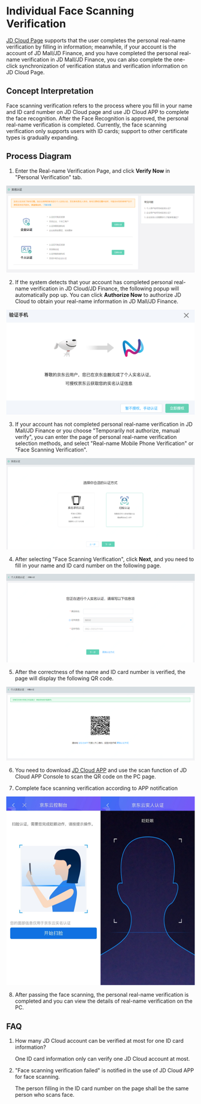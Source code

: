 # Individual Face Scanning Verification
[JD Cloud Page](https://realname.jdcloud.com/account/verify) supports that the user completes the personal real-name verification by filling in information; meanwhile, if your account is the account of JD Mall/JD Finance, and you have completed the personal real-name verification in JD Mall/JD Finance, you can also complete the one-click synchronization of verification status and verification information on JD Cloud Page.

## Concept Interpretation
Face scanning verification refers to the process where you fill in your name and ID card number on JD Cloud page and use JD Cloud APP to complete the face recognition. After the Face Recognition is approved, the personal real-name verification is completed. Currently, the face scanning verification only supports users with ID cards; support to other certificate types is gradually expanding.

## Process Diagram
1. Enter the Real-name Verification Page, and click **Verify Now** in "Personal Verification" tab.

![](../../../../image/User/personal/%E9%A6%96%E9%A1%B5.png)



2. If the system detects that your account has completed personal real-name verification in JD Cloud/JD Finance, the following popup will automatically pop up. You can click **Authorize Now** to authorize JD Cloud to obtain your real-name information in JD Mall/JD Finance.

![](../../../../image/User/personal/%E7%AB%8B%E5%8D%B3%E6%8E%88%E6%9D%83.png)



3. If your account has not completed personal real-name verification in JD Mall/JD Finance or you choose "Temporarily not authorize, manual verify", you can enter the page of personal real-name verification selection methods, and select "Real-name Mobile Phone Verification" or "Face Scanning Verification".

![](../../../../image/User/face/%E9%80%89%E6%8B%A9%E6%89%AB%E8%84%B8%E8%AE%A4%E8%AF%81.png)



4. After selecting "Face Scanning Verification", click **Next**, and you need to fill in your name and ID card number on the following page.

![](../../../../image/User/face/%E6%89%AB%E8%84%B8%E5%89%8D%E5%A1%AB%E5%86%99%E4%BF%A1%E6%81%AF.png)



5. After the correctness of the name and ID card number is verified, the page will display the following QR code.

![](../../../../image/User/face/%E4%B8%AA%E4%BA%BA%E6%89%AB%E8%84%B8%E7%9A%84%E4%BA%8C%E7%BB%B4%E7%A0%81.png)



6. You need to download [JD Cloud APP](https://console.jdcloud.com/download) and use the scan function of JD Cloud APP Console to scan the QR code on the PC page.


7. Complete face scanning verification according to APP notification

![](../../../../image/User/personal/%E6%89%AB%E8%84%B8.jpg)



8. After passing the face scanning, the personal real-name verification is completed and you can view the details of real-name verification on the PC.


## FAQ

1. How many JD Cloud account can be verified at most for one ID card information?

   One ID card information only can verify one JD Cloud account at most.

2. "Face scanning verification failed" is notified in the use of JD Cloud APP for face scanning.

   The person filling in the ID card number on the page shall be the same person who scans face.
